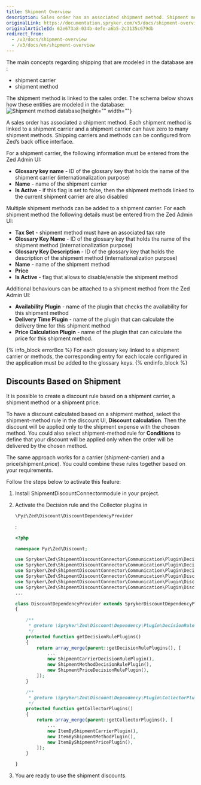 ```yaml
---
title: Shipment Overview
description: Sales order has an associated shipment method. Shipment method is linked to a shipment carrier. Shipment carrier can have zero to many shipment methods.
originalLink: https://documentation.spryker.com/v3/docs/shipment-overview
originalArticleId: 62e673a8-034b-4efe-a6b5-2c3135c679db
redirect_from:
  - /v3/docs/shipment-overview
  - /v3/docs/en/shipment-overview
---
```


The main concepts regarding shipping that are modeled in the database are :

* shipment carrier
* shipment method

The shipment method is linked to the sales order. The schema below shows how these entities are modeled in the database:
![Shipment method database](https://spryker.s3.eu-central-1.amazonaws.com/docs/Features/Shipment/Shipment+Overview/shipment_method_database.png){height="" width=""}

A sales order has associated a shipment method. Each shipment method is linked to a shipment carrier and a shipment carrier can have zero to many shipment methods. Shipping carriers and methods can be configured from Zed’s back office interface.

For a shipment carrier, the following information must be entered from the Zed Admin UI:

* **Glossary key name** - ID of the glossary key that holds the name of the shipment carrier (internationalization purpose)
* **Name** - name of the shipment carrier
* **Is Active** - if this flag is set to false, then the shipment methods linked to the current shipment carrier are also disabled

Multiple shipment methods can be added to a shipment carrier. For each shipment method the following details must be entered from the Zed Admin UI:

* **Tax Set** - shipment method must have an associated tax rate
* **Glossary Key Name** - ID of the glossary key that holds the name of the shipment method (internationalization purpose)
* **Glossary Key Description** - ID of the glossary key that holds the description of the shipment method (internationalization purpose)
* **Name** - name of the shipment method
* **Price**
* **Is Active** - flag that allows to disable/enable the shipment method

Additional behaviours can be attached to a shipment method from the Zed Admin UI:

* **Availability Plugin** - name of the plugin that checks the availability for this shipment method
* **Delivery Time Plugin** - name of the plugin that can calculate the delivery time for this shipment method
* **Price Calculation Plugin** - name of the plugin that can calculate the price for this shipment method.

{% info_block errorBox %}
For each glossary key linked to a shipment carrier or methods, the corresponding entry for each locale configured in the application must be added to the glossary keys.
{% endinfo_block %}

## Discounts Based on Shipment

It is possible to create a discount rule based on a shipment carrier, a shipment method or a shipment price.

To have a discount calculated based on a shipment method, select the shipment-method rule in the discount UI, **Discount calculation**. Then the discount will be applied only to the shipment expense with the chosen method. You could also select shipment-method rule for **Conditions** to define that your discount will be applied only when the order will be delivered by the chosen method.

The same approach works for a carrier (shipment-carrier) and a price(shipment.price). You could combine these rules together based on your requirements.

Follow the steps below to activate this feature:

1. Install ShipmentDiscountConnectormodule in your project.

2. Activate the Decision rule and the Collector plugins in

    

   ```
   \Pyz\Zed\Discount\DiscountDependencyProvider
   ```

   :

   ```php
   <?php
   
   namespace Pyz\Zed\Discount;
   
   use Spryker\Zed\ShipmentDiscountConnector\Communication\Plugin\DecisionRule\ShipmentCarrierDecisionRulePlugin;
   use Spryker\Zed\ShipmentDiscountConnector\Communication\Plugin\DecisionRule\ShipmentMethodDecisionRulePlugin;
   use Spryker\Zed\ShipmentDiscountConnector\Communication\Plugin\DecisionRule\ShipmentPriceDecisionRulePlugin;
   use Spryker\Zed\ShipmentDiscountConnector\Communication\Plugin\DiscountCollector\ItemByShipmentCarrierPlugin;
   use Spryker\Zed\ShipmentDiscountConnector\Communication\Plugin\DiscountCollector\ItemByShipmentMethodPlugin;
   use Spryker\Zed\ShipmentDiscountConnector\Communication\Plugin\DiscountCollector\ItemByShipmentPricePlugin;
   ...
   
   class DiscountDependencyProvider extends SprykerDiscountDependencyProvider
   {
   
       /**
        * @return \Spryker\Zed\Discount\Dependency\Plugin\DecisionRulePluginInterface[]
        */
       protected function getDecisionRulePlugins()
       {
           return array_merge(parent::getDecisionRulePlugins(), [
               ...
               new ShipmentCarrierDecisionRulePlugin(),
               new ShipmentMethodDecisionRulePlugin(),
               new ShipmentPriceDecisionRulePlugin(),
           ]);
       }
   
       /**
        * @return \Spryker\Zed\Discount\Dependency\Plugin\CollectorPluginInterface[]
        */
       protected function getCollectorPlugins()
       {
           return array_merge(parent::getCollectorPlugins(), [
               ...
               new ItemByShipmentCarrierPlugin(),
               new ItemByShipmentMethodPlugin(),
               new ItemByShipmentPricePlugin(),
           ]);
       }
   
   }
   ```

3. You are ready to use the shipment discounts.
